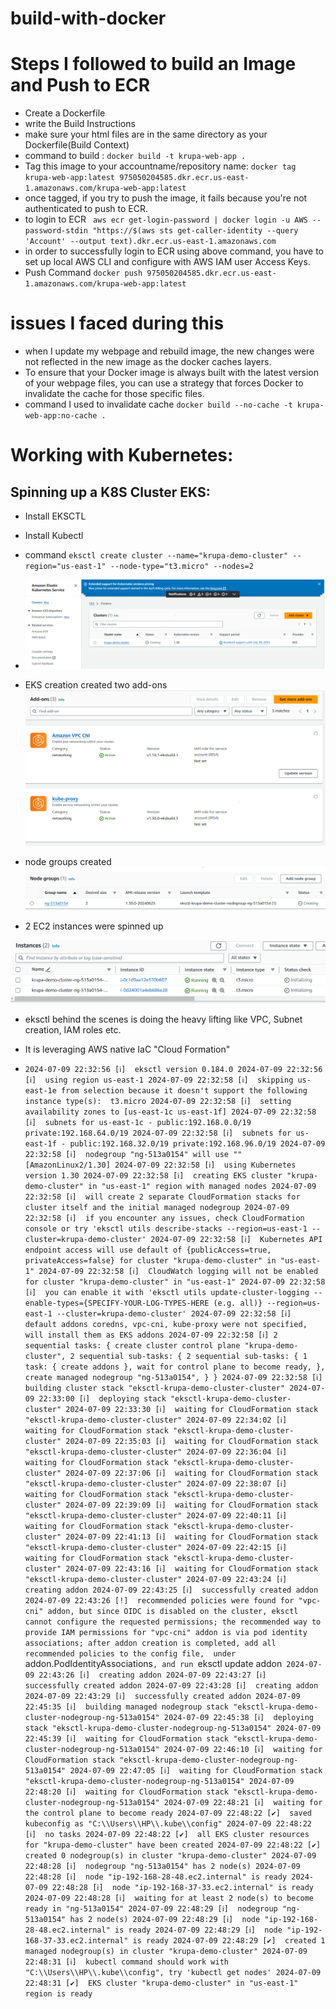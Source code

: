 # build-with-docker


# Steps I followed to build an Image and Push to ECR

- Create a Dockerfile
- write the Build Instructions
- make sure your html files are in the same directory as your Dockerfile(Build Context)
- command to build : `docker build -t krupa-web-app .`
- Tag this image to your accountname/repository name: `docker tag krupa-web-app:latest 975050204585.dkr.ecr.us-east-1.amazonaws.com/krupa-web-app:latest`
- once tagged, if you try to push the image, it fails because you're not authenticated to push to ECR.
- to login to ECR ` aws ecr get-login-password | docker login -u AWS --password-stdin "https://$(aws sts get-caller-identity --query 'Account' --output text).dkr.ecr.us-east-1.amazonaws.com`
- in order to successfully login to ECR using above command, you have to set up local AWS CLI and configure with AWS IAM user Access Keys.
- Push Command `docker push 975050204585.dkr.ecr.us-east-1.amazonaws.com/krupa-web-app:latest`



# issues I faced during this 

- when I update my webpage and rebuild image, the new changes were not reflected in the new image as the docker caches layers.
- To ensure that your Docker image is always built with the latest version of your webpage files, you can use a strategy that forces Docker to invalidate the cache for those specific files.
- command I used to invalidate cache `docker build --no-cache -t krupa-web-app:no-cache .`


# Working with Kubernetes:

## Spinning up a K8S Cluster EKS:

- Install EKSCTL
- Install Kubectl
- command `eksctl create cluster --name="krupa-demo-cluster" --region="us-east-1" --node-type="t3.micro" --nodes=2`
- ![alt text](image.png)
- EKS creation created two add-ons
![alt text](image-1.png)

- node groups created 
![alt text](image-2.png)

- 2 EC2 instances were spinned up 

![alt text](image-3.png)
- eksctl behind the scenes is doing the heavy lifting like VPC, Subnet creation, IAM roles etc.
- It is leveraging AWS native IaC "Cloud Formation"

- `2024-07-09 22:32:56 [ℹ]  eksctl version 0.184.0
2024-07-09 22:32:56 [ℹ]  using region us-east-1
2024-07-09 22:32:58 [ℹ]  skipping us-east-1e from selection because it doesn't support the following instance type(s): 
t3.micro
2024-07-09 22:32:58 [ℹ]  setting availability zones to [us-east-1c us-east-1f]
2024-07-09 22:32:58 [ℹ]  subnets for us-east-1c - public:192.168.0.0/19 private:192.168.64.0/19
2024-07-09 22:32:58 [ℹ]  subnets for us-east-1f - public:192.168.32.0/19 private:192.168.96.0/19
2024-07-09 22:32:58 [ℹ]  nodegroup "ng-513a0154" will use "" [AmazonLinux2/1.30]
2024-07-09 22:32:58 [ℹ]  using Kubernetes version 1.30
2024-07-09 22:32:58 [ℹ]  creating EKS cluster "krupa-demo-cluster" in "us-east-1" region with managed nodes
2024-07-09 22:32:58 [ℹ]  will create 2 separate CloudFormation stacks for cluster itself and the initial managed nodegroup
2024-07-09 22:32:58 [ℹ]  if you encounter any issues, check CloudFormation console or try 'eksctl utils describe-stacks --region=us-east-1 --cluster=krupa-demo-cluster'
2024-07-09 22:32:58 [ℹ]  Kubernetes API endpoint access will use default of {publicAccess=true, privateAccess=false} for cluster "krupa-demo-cluster" in "us-east-1"
2024-07-09 22:32:58 [ℹ]  CloudWatch logging will not be enabled for cluster "krupa-demo-cluster" in "us-east-1"
2024-07-09 22:32:58 [ℹ]  you can enable it with 'eksctl utils update-cluster-logging --enable-types={SPECIFY-YOUR-LOG-TYPES-HERE (e.g. all)} --region=us-east-1 --cluster=krupa-demo-cluster'
2024-07-09 22:32:58 [ℹ]  default addons coredns, vpc-cni, kube-proxy were not specified, will install them as EKS addons
2024-07-09 22:32:58 [ℹ]
2 sequential tasks: { create cluster control plane "krupa-demo-cluster",
    2 sequential sub-tasks: {
        2 sequential sub-tasks: {
            1 task: { create addons },
            wait for control plane to become ready,
        },
        create managed nodegroup "ng-513a0154",
    }
}
2024-07-09 22:32:58 [ℹ]  building cluster stack "eksctl-krupa-demo-cluster-cluster"
2024-07-09 22:33:00 [ℹ]  deploying stack "eksctl-krupa-demo-cluster-cluster"
2024-07-09 22:33:30 [ℹ]  waiting for CloudFormation stack "eksctl-krupa-demo-cluster-cluster"
2024-07-09 22:34:02 [ℹ]  waiting for CloudFormation stack "eksctl-krupa-demo-cluster-cluster"
2024-07-09 22:35:03 [ℹ]  waiting for CloudFormation stack "eksctl-krupa-demo-cluster-cluster"
2024-07-09 22:36:04 [ℹ]  waiting for CloudFormation stack "eksctl-krupa-demo-cluster-cluster"
2024-07-09 22:37:06 [ℹ]  waiting for CloudFormation stack "eksctl-krupa-demo-cluster-cluster"
2024-07-09 22:38:07 [ℹ]  waiting for CloudFormation stack "eksctl-krupa-demo-cluster-cluster"
2024-07-09 22:39:09 [ℹ]  waiting for CloudFormation stack "eksctl-krupa-demo-cluster-cluster"
2024-07-09 22:40:11 [ℹ]  waiting for CloudFormation stack "eksctl-krupa-demo-cluster-cluster"
2024-07-09 22:41:13 [ℹ]  waiting for CloudFormation stack "eksctl-krupa-demo-cluster-cluster"
2024-07-09 22:42:15 [ℹ]  waiting for CloudFormation stack "eksctl-krupa-demo-cluster-cluster"
2024-07-09 22:43:16 [ℹ]  waiting for CloudFormation stack "eksctl-krupa-demo-cluster-cluster"
2024-07-09 22:43:24 [ℹ]  creating addon
2024-07-09 22:43:25 [ℹ]  successfully created addon
2024-07-09 22:43:26 [!]  recommended policies were found for "vpc-cni" addon, but since OIDC is disabled on the cluster, eksctl cannot configure the requested permissions; the recommended way to provide IAM permissions for "vpc-cni" addon is via pod identity associations; after addon creation is completed, add all recommended policies to the config file, 
under `addon.PodIdentityAssociations`, and run `eksctl update addon`
2024-07-09 22:43:26 [ℹ]  creating addon
2024-07-09 22:43:27 [ℹ]  successfully created addon
2024-07-09 22:43:28 [ℹ]  creating addon
2024-07-09 22:43:29 [ℹ]  successfully created addon
2024-07-09 22:45:35 [ℹ]  building managed nodegroup stack "eksctl-krupa-demo-cluster-nodegroup-ng-513a0154"
2024-07-09 22:45:38 [ℹ]  deploying stack "eksctl-krupa-demo-cluster-nodegroup-ng-513a0154"
2024-07-09 22:45:39 [ℹ]  waiting for CloudFormation stack "eksctl-krupa-demo-cluster-nodegroup-ng-513a0154"
2024-07-09 22:46:10 [ℹ]  waiting for CloudFormation stack "eksctl-krupa-demo-cluster-nodegroup-ng-513a0154"
2024-07-09 22:47:05 [ℹ]  waiting for CloudFormation stack "eksctl-krupa-demo-cluster-nodegroup-ng-513a0154"
2024-07-09 22:48:20 [ℹ]  waiting for CloudFormation stack "eksctl-krupa-demo-cluster-nodegroup-ng-513a0154"
2024-07-09 22:48:21 [ℹ]  waiting for the control plane to become ready
2024-07-09 22:48:22 [✔]  saved kubeconfig as "C:\\Users\\HP\\.kube\\config"
2024-07-09 22:48:22 [ℹ]  no tasks
2024-07-09 22:48:22 [✔]  all EKS cluster resources for "krupa-demo-cluster" have been created
2024-07-09 22:48:22 [✔]  created 0 nodegroup(s) in cluster "krupa-demo-cluster"
2024-07-09 22:48:28 [ℹ]  nodegroup "ng-513a0154" has 2 node(s)
2024-07-09 22:48:28 [ℹ]  node "ip-192-168-28-48.ec2.internal" is ready
2024-07-09 22:48:28 [ℹ]  node "ip-192-168-37-33.ec2.internal" is ready
2024-07-09 22:48:28 [ℹ]  waiting for at least 2 node(s) to become ready in "ng-513a0154"
2024-07-09 22:48:29 [ℹ]  nodegroup "ng-513a0154" has 2 node(s)
2024-07-09 22:48:29 [ℹ]  node "ip-192-168-28-48.ec2.internal" is ready
2024-07-09 22:48:29 [ℹ]  node "ip-192-168-37-33.ec2.internal" is ready
2024-07-09 22:48:29 [✔]  created 1 managed nodegroup(s) in cluster "krupa-demo-cluster"
2024-07-09 22:48:31 [ℹ]  kubectl command should work with "C:\\Users\\HP\\.kube\\config", try 'kubectl get nodes'
2024-07-09 22:48:31 [✔]  EKS cluster "krupa-demo-cluster" in "us-east-1" region is ready`
